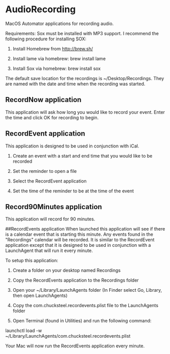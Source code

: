 # AudioRecording
MacOS Automator applications for recording audio.

Requirements:
Sox must be installed with MP3 support.
I recommend the following procedure for installing SOX:

1. Install Homebrew from http://brew.sh/

2. Install lame via homebrew:
   brew install lame

3. Install Sox via homebrew:
   brew install sox

The default save location for the recordings is ~/Desktop/Recordings. They are named with the date and time when the recording was started.

## RecordNow application
This application will ask how long you would like to record your event.
Enter the time and click OK for recording to begin.

## RecordEvent application
This application is designed to be used in conjunction with iCal.

1. Create an event with a start and end time that you would like to be recorded

2. Set the reminder to open a file

3. Select the RecordEvent application

4. Set the time of the reminder to be at the time of the event

## Record90Minutes application
This application will record for 90 minutes.

##RecordEvents application 
When launched this application will see if there is a calendar event that
is starting this minute. Any events found in the "Recordings" calendar
will be recorded. It is similar to the RecordEvent application except
that it is designed to be used in conjunction with a LaunchAgent that will
run it every minute. 

To setup this application:
1. Create a folder on your desktop named Recordings

2. Copy the RecordEvents application to the Recordings folder

3. Open your ~/Library/LaunchAgents folder (In Finder select Go, Library, then open LaunchAgents)

4. Copy the com.chucksteel.recordevents.plist file to the LaunchAgents folder

5. Open Terminal (found in Utilities) and run the following command:

  launchctl load -w ~/Library/LaunchAgents/com.chucksteel.recordevents.plist

Your Mac will now run the RecordEvents application every minute.
